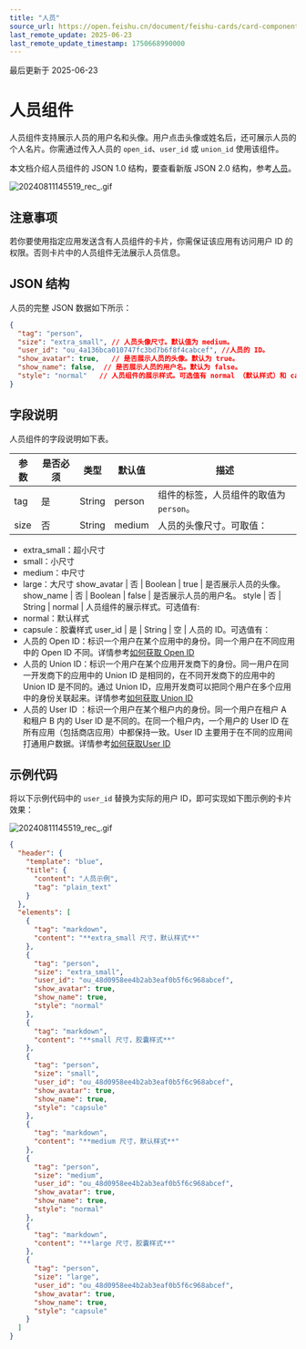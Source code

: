 ```yaml
---
title: "人员"
source_url: https://open.feishu.cn/document/feishu-cards/card-components/content-components/user-profile
last_remote_update: 2025-06-23
last_remote_update_timestamp: 1750668990000
---
```

最后更新于 2025-06-23

# 人员组件

人员组件支持展示人员的用户名和头像。用户点击头像或姓名后，还可展示人员的个人名片。你需通过传入人员的 `open_id`、`user_id` 或 `union_id` 使用该组件。

本文档介绍人员组件的 JSON 1.0 结构，要查看新版 JSON 2.0 结构，参考[人员](https://open.feishu.cn/document/uAjLw4CM/ukzMukzMukzM/feishu-cards/card-json-v2-components/content-components/user-profile)。

![20240811145519_rec_.gif](https://sf3-cn.feishucdn.com/obj/open-platform-opendoc/c150c35475f11ae10f3d3f8c84995766_qZL4Wd4XMt.gif?height=646&lazyload=true&maxWidth=300&width=822)

## 注意事项

若你要使用指定应用发送含有人员组件的卡片，你需保证该应用有访问用户 ID 的权限。否则卡片中的人员组件无法展示人员信息。

## JSON 结构

人员的完整 JSON 数据如下所示：
```json
{
  "tag": "person",
  "size": "extra_small", // 人员头像尺寸。默认值为 medium。
  "user_id": "ou_4a136bca010747fc3bd7b6f8f4cabcef", //人员的 ID。
  "show_avatar": true,   // 是否展示人员的头像。默认为 true。
  "show_name": false,  // 是否展示人员的用户名。默认为 false。
  "style": "normal"   // 人员组件的展示样式。可选值有 normal （默认样式）和 capsule （胶囊样式）。
}
```

## 字段说明

人员组件的字段说明如下表。

参数 | 是否必须 | 类型 | 默认值 | 描述
--- | --- | --- | --- | ---
tag | 是 | String | person | 组件的标签，人员组件的取值为 `person`。
size | 否 | String | medium | 人员的头像尺寸。可取值：  
- extra_small：超小尺寸  
 - small：小尺寸  
- medium：中尺寸  
 - large：大尺寸
show_avatar | 否 | Boolean | true | 是否展示人员的头像。
show_name | 否 | Boolean | false | 是否展示人员的用户名。
style | 否 | String | normal | 人员组件的展示样式。可选值有:  
- normal：默认样式  
- capsule：胶囊样式
user_id | 是 | String | 空 | 人员的 ID。可选值有：  
 - 人员的 Open ID：标识一个用户在某个应用中的身份。同一个用户在不同应用中的 Open ID 不同。详情参考[如何获取 Open ID](https://open.feishu.cn/document/uAjLw4CM/ugTN1YjL4UTN24CO1UjN/trouble-shooting/how-to-obtain-openid)  
- 人员的 Union ID：标识一个用户在某个应用开发商下的身份。同一用户在同一开发商下的应用中的 Union ID 是相同的，在不同开发商下的应用中的 Union ID 是不同的。通过 Union ID，应用开发商可以把同个用户在多个应用中的身份关联起来。详情参考[如何获取 Union ID](https://open.feishu.cn/document/uAjLw4CM/ugTN1YjL4UTN24CO1UjN/trouble-shooting/how-to-obtain-union-id)  
- 人员的 User ID ：标识一个用户在某个租户内的身份。同一个用户在租户 A 和租户 B 内的 User ID 是不同的。在同一个租户内，一个用户的 User ID 在所有应用（包括商店应用）中都保持一致。User ID 主要用于在不同的应用间打通用户数据。详情参考[如何获取User ID](https://open.feishu.cn/document/uAjLw4CM/ugTN1YjL4UTN24CO1UjN/trouble-shooting/how-to-obtain-user-id)

## 示例代码

将以下示例代码中的 `user_id` 替换为实际的用户 ID，即可实现如下图示例的卡片效果：

![20240811145519_rec_.gif](https://sf3-cn.feishucdn.com/obj/open-platform-opendoc/c150c35475f11ae10f3d3f8c84995766_N3Fa33GsRt.gif?height=646&lazyload=true&maxWidth=500&width=822)

```json
{
  "header": {
    "template": "blue",
    "title": {
      "content": "人员示例",
      "tag": "plain_text"
    }
  },
  "elements": [
    {
      "tag": "markdown",
      "content": "**extra_small 尺寸，默认样式**"
    },
    {
      "tag": "person",
      "size": "extra_small",
      "user_id": "ou_48d0958ee4b2ab3eaf0b5f6c968abcef",
      "show_avatar": true,
      "show_name": true,
      "style": "normal"
    },
    {
      "tag": "markdown",
      "content": "**small 尺寸，胶囊样式**"
    },
    {
      "tag": "person",
      "size": "small",
      "user_id": "ou_48d0958ee4b2ab3eaf0b5f6c968abcef",
      "show_avatar": true,
      "show_name": true,
      "style": "capsule"
    },
    {
      "tag": "markdown",
      "content": "**medium 尺寸，默认样式**"
    },
    {
      "tag": "person",
      "size": "medium",
      "user_id": "ou_48d0958ee4b2ab3eaf0b5f6c968abcef",
      "show_avatar": true,
      "show_name": true,
      "style": "normal"
    },
    {
      "tag": "markdown",
      "content": "**large 尺寸，胶囊样式**"
    },
    {
      "tag": "person",
      "size": "large",
      "user_id": "ou_48d0958ee4b2ab3eaf0b5f6c968abcef",
      "show_avatar": true,
      "show_name": true,
      "style": "capsule"
    }
  ]
}
```
